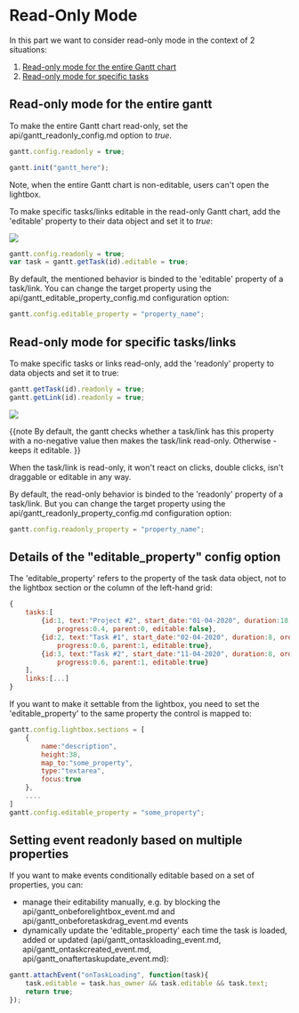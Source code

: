Read-Only Mode
===================================

In this part we want to consider read-only mode in the context of 2 situations:

1. [Read-only mode for the entire Gantt chart](desktop/readonly_mode.md#readonlymodefortheentiregantt)
2. [Read-only mode for specific tasks](desktop/readonly_mode.md#readonlymodeforspecifictaskslinks)


Read-only mode for the entire gantt
---------------------------------------------------

To make the entire Gantt chart read-only, set the api/gantt_readonly_config.md  option to *true*.

~~~js
gantt.config.readonly = true;

gantt.init("gantt_here");
~~~
Note, when the entire Gantt chart is non-editable, users can't open the lightbox.



To make specific tasks/links editable in the read-only Gantt chart, add the 'editable' property to their data object and set it to *true*:

<img src="desktop/task_editable_property.png"/>

~~~js
gantt.config.readonly = true;
var task = gantt.getTask(id).editable = true;
~~~
By default, the mentioned behavior is binded to the 'editable' property of a task/link. You can change the target property using the api/gantt_editable_property_config.md configuration option:

~~~js
gantt.config.editable_property = "property_name";
~~~


Read-only mode for specific tasks/links
------------------------------------------------
To make specific tasks or links read-only, add the 'readonly' property to data objects and set it to true:

~~~js
gantt.getTask(id).readonly = true;
gantt.getLink(id).readonly = true;
~~~

<img src="desktop/task_readonly_property.png"/>

{{note
By default, the gantt checks whether a task/link has this property with a no-negative value then makes the task/link read-only. Otherwise - keeps it editable.
}}

When the task/link is read-only,  it won't react on clicks, double clicks, isn't draggable or editable in any way.


By default, the read-only behavior is binded to the 'readonly' property of a task/link. But you can change the target property using the  api/gantt_readonly_property_config.md configuration option:

~~~js
gantt.config.readonly_property = "property_name";
~~~


Details of the "editable_property" config option
---------------------------

The 'editable_property' refers to the property of the task data object, not to the lightbox section or the column of the left-hand grid:

~~~js
{
	tasks:[
		{id:1, text:"Project #2", start_date:"01-04-2020", duration:18,order:10, 
        	progress:0.4, parent:0, editable:false},
		{id:2, text:"Task #1", start_date:"02-04-2020", duration:8, order:10, 
        	progress:0.6, parent:1, editable:true},
		{id:3, text:"Task #2", start_date:"11-04-2020", duration:8, order:20, 
        	progress:0.6, parent:1, editable:true}
	],
	links:[...]
}
~~~

If you want to make it settable from the lightbox, you need to set the 'editable_property' to the same property the control is mapped to:

~~~js
gantt.config.lightbox.sections = [ 
	{
    	name:"description", 
        height:38, 
        map_to:"some_property", 
        type:"textarea", 
        focus:true
    },
	....
]
gantt.config.editable_property = "some_property";
~~~

Setting event readonly based on multiple properties
-----------------------

If you want to make events conditionally editable based on a set of properties, you can:

- manage their editability manually, e.g. by blocking the api/gantt_onbeforelightbox_event.md and api/gantt_onbeforetaskdrag_event.md events 
- dynamically update the 'editable_property' each time the task is loaded, added or updated (api/gantt_ontaskloading_event.md, api/gantt_ontaskcreated_event.md, api/gantt_onaftertaskupdate_event.md):

~~~js
gantt.attachEvent("onTaskLoading", function(task){
    task.editable = task.has_owner && task.editable && task.text;
    return true;
});
~~~

